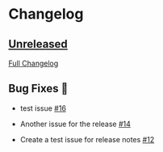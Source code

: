 # Changelog

## [Unreleased](https://github.com/ankitgit/dev-test-new-test/tree/HEAD)

[Full Changelog](https://github.com/ankitgit/dev-test-new-test/compare/v0.0.1...HEAD)

## Bug Fixes 🐛

- test issue [\#16](https://github.com/ankitgit/dev-test-new-test/issues/16)

- Another issue for the release [\#14](https://github.com/ankitgit/dev-test-new-test/issues/14)
- Create a test issue for release notes [\#12](https://github.com/ankitgit/dev-test-new-test/issues/12)



